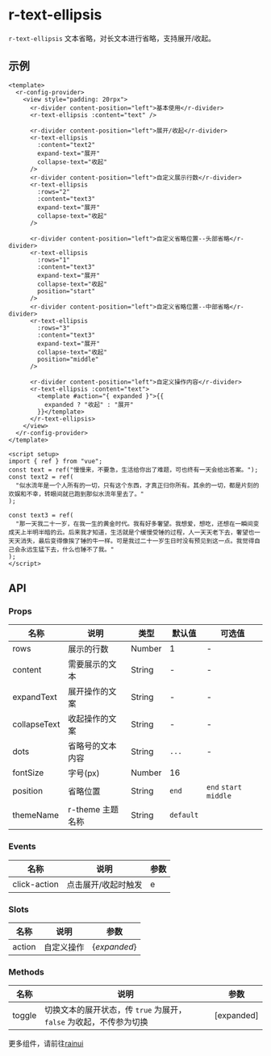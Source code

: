 # r-text-ellipsis

`r-text-ellipsis` 文本省略，对长文本进行省略，支持展开/收起。

## 示例

```vue
<template>
  <r-config-provider>
    <view style="padding: 20rpx">
      <r-divider content-position="left">基本使用</r-divider>
      <r-text-ellipsis :content="text" />

      <r-divider content-position="left">展开/收起</r-divider>
      <r-text-ellipsis
        :content="text2"
        expand-text="展开"
        collapse-text="收起"
      />
      <r-divider content-position="left">自定义展示行数</r-divider>
      <r-text-ellipsis
        :rows="2"
        :content="text3"
        expand-text="展开"
        collapse-text="收起"
      />

      <r-divider content-position="left">自定义省略位置--头部省略</r-divider>
      <r-text-ellipsis
        :rows="1"
        :content="text3"
        expand-text="展开"
        collapse-text="收起"
        position="start"
      />
      <r-divider content-position="left">自定义省略位置--中部省略</r-divider>
      <r-text-ellipsis
        :rows="3"
        :content="text3"
        expand-text="展开"
        collapse-text="收起"
        position="middle"
      />

      <r-divider content-position="left">自定义操作内容</r-divider>
      <r-text-ellipsis :content="text">
        <template #action="{ expanded }">{{
          expanded ? "收起" : "展开"
        }}</template>
      </r-text-ellipsis>
    </view>
  </r-config-provider>
</template>

<script setup>
import { ref } from "vue";
const text = ref("慢慢来，不要急，生活给你出了难题，可也终有一天会给出答案。");
const text2 = ref(
  "似水流年是一个人所有的一切，只有这个东西，才真正归你所有。其余的一切，都是片刻的欢娱和不幸，转眼间就已跑到那似水流年里去了。"
);

const text3 = ref(
  "那一天我二十一岁，在我一生的黄金时代。我有好多奢望。我想爱，想吃，还想在一瞬间变成天上半明半暗的云。后来我才知道，生活就是个缓慢受锤的过程，人一天天老下去，奢望也一天天消失，最后变得像挨了锤的牛一样。可是我过二十一岁生日时没有预见到这一点。我觉得自己会永远生猛下去，什么也锤不了我。"
);
</script>
```

## API

### Props

| 名称         | 说明             | 类型   | 默认值    | 可选值                 |
| ------------ | ---------------- | ------ | --------- | ---------------------- |
| rows         | 展示的行数       | Number | 1         | -                      |
| content      | 需要展示的文本   | String | -         | -                      |
| expandText   | 展开操作的文案   | String | -         | -                      |
| collapseText | 收起操作的文案   | String | -         | -                      |
| dots         | 省略号的文本内容 | String | `...`     | -                      |
| fontSize     | 字号(px)         | Number | 16        |                        |
| position     | 省略位置         | String | `end`     | `end` `start` `middle` |
| themeName    | r-theme 主题名称 | String | `default` |                        |

### Events

| 名称         | 说明                | 参数 |
| ------------ | ------------------- | ---- |
| click-action | 点击展开/收起时触发 | e    |

### Slots

| 名称   | 说明       | 参数         |
| ------ | ---------- | ------------ |
| action | 自定义操作 | {_expanded_} |

### Methods

| 名称   | 说明                                                               | 参数       |
| ------ | ------------------------------------------------------------------ | ---------- |
| toggle | 切换文本的展开状态，传 `true` 为展开，`false` 为收起，不传参为切换 | [expanded] |

更多组件，请前往[rainui](https://ext.dcloud.net.cn/plugin?id=19701)
